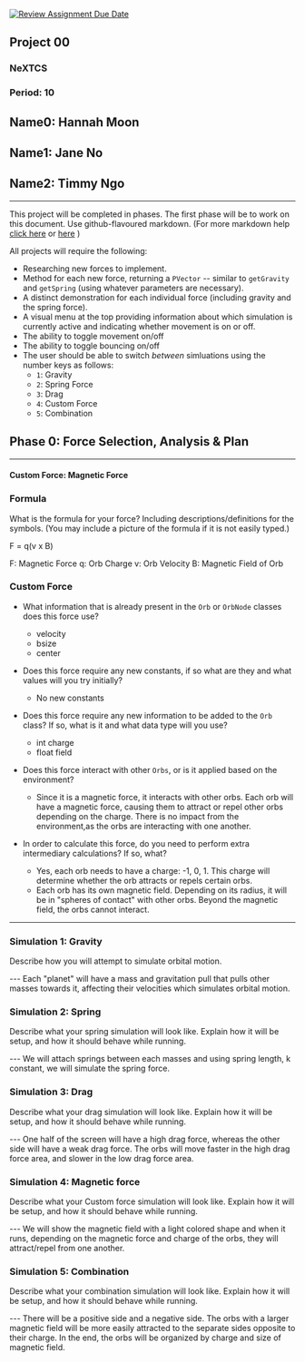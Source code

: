 [![Review Assignment Due Date](https://classroom.github.com/assets/deadline-readme-button-22041afd0340ce965d47ae6ef1cefeee28c7c493a6346c4f15d667ab976d596c.svg)](https://classroom.github.com/a/gbHItYk9)
## Project 00
### NeXTCS
### Period: 10
## Name0: Hannah Moon
## Name1: Jane No
## Name2: Timmy Ngo
---

This project will be completed in phases. The first phase will be to work on this document. Use github-flavoured markdown. (For more markdown help [click here](https://github.com/adam-p/markdown-here/wiki/Markdown-Cheatsheet) or [here](https://docs.github.com/en/get-started/writing-on-github/getting-started-with-writing-and-formatting-on-github/basic-writing-and-formatting-syntax) )

All projects will require the following:
- Researching new forces to implement.
- Method for each new force, returning a `PVector`  -- similar to `getGravity` and `getSpring` (using whatever parameters are necessary).
- A distinct demonstration for each individual force (including gravity and the spring force).
- A visual menu at the top providing information about which simulation is currently active and indicating whether movement is on or off.
- The ability to toggle movement on/off
- The ability to toggle bouncing on/off
- The user should be able to switch _between_ simluations using the number keys as follows:
  - `1`: Gravity
  - `2`: Spring Force
  - `3`: Drag
  - `4`: Custom Force
  - `5`: Combination


## Phase 0: Force Selection, Analysis & Plan
---------- 

#### Custom Force: Magnetic Force

### Formula
What is the formula for your force? Including descriptions/definitions for the symbols. (You may include a picture of the formula if it is not easily typed.)

F = q(v x B)

F: Magnetic Force
q: Orb Charge
v: Orb Velocity
B: Magnetic Field of Orb

### Custom Force
- What information that is already present in the `Orb` or `OrbNode` classes does this force use?
    - velocity
    - bsize
    - center

- Does this force require any new constants, if so what are they and what values will you try initially?
  - No new constants

- Does this force require any new information to be added to the `Orb` class? If so, what is it and what data type will you use?
  - int charge
  - float field

- Does this force interact with other `Orbs`, or is it applied based on the environment?
  - Since it is a magnetic force, it interacts with other orbs. Each orb will have a magnetic force, causing them to attract or repel other orbs depending on the charge. There is no impact from the environment,as the orbs are interacting with one another. 

- In order to calculate this force, do you need to perform extra intermediary calculations? If so, what?
  - Yes, each orb needs to have a charge: -1, 0, 1. This charge will determine whether the orb attracts or repels certain orbs.
  - Each orb has its own magnetic field. Depending on its radius, it will be in "spheres of contact" with other orbs. Beyond the magnetic field, the orbs cannot interact.

--- 

### Simulation 1: Gravity
Describe how you will attempt to simulate orbital motion.

--- Each "planet" will have a mass and gravitation pull that pulls other masses towards it, affecting their velocities which simulates orbital motion.

### Simulation 2: Spring
Describe what your spring simulation will look like. Explain how it will be setup, and how it should behave while running.

--- We will attach springs between each masses and using spring length, k constant, we will simulate the spring force.  

### Simulation 3: Drag
Describe what your drag simulation will look like. Explain how it will be setup, and how it should behave while running.

--- One half of the screen will have a high drag force, whereas the other side will have a weak drag force. The orbs will move faster in the high drag force area, and slower in the low drag force area.

### Simulation 4: Magnetic force
Describe what your Custom force simulation will look like. Explain how it will be setup, and how it should behave while running.

--- We will show the magnetic field with a light colored shape and when it runs, depending on the magnetic force and charge of the orbs, they will attract/repel from one another.

### Simulation 5: Combination
Describe what your combination simulation will look like. Explain how it will be setup, and how it should behave while running.

--- There will be a positive side and a negative side. The orbs with a larger magnetic field will be more easily attracted to the separate sides opposite to their charge. In the end, the orbs will be organized by charge and size of magnetic field.
